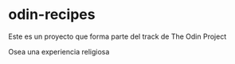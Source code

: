 # odin-recipes

Este es un proyecto que forma parte del track de The Odin Project

Osea una experiencia religiosa